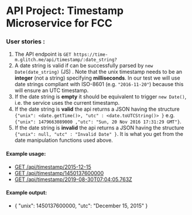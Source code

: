 
# API Project: Timestamp Microservice for FCC

### User stories :

1. The API endpoint is `GET https://time-m.glitch.me/api/timestamp/:date_string?`
2. A date string is valid if can be successfully parsed by `new Date(date_string)` (JS) . Note that the unix timestamp needs to be an **integer** (not a string) specifying **milliseconds**. In our test we will use date strings compliant with ISO-8601 (e.g. `"2016-11-20"`) because this will ensure an UTC timestamp.
3. If the date string is **empty** it should be equivalent to trigger `new Date()`, i.e. the service uses the current timestamp.
4. If the date string is **valid** the api returns a JSON having the structure 
`{"unix": <date.getTime()>, "utc" : <date.toUTCString()> }`
e.g. `{"unix": 1479663089000 ,"utc": "Sun, 20 Nov 2016 17:31:29 GMT"}`.
5. If the date string is **invalid** the api returns a JSON having the structure `{"unix": null, "utc" : "Invalid Date" }`. It is what you get from the date manipulation functions used above.

#### Example usage:
* [GET /api/timestamp/2015-12-15](https://time-m.glitch.me/api/timestamp/2015-12-15)
* [GET /api/timestamp/1450137600000](https://time-m.glitch.me/api/timestamp/1450137600000)
* [GET /api/timestamp/2019-08-30T07:04:05.763Z](https://time-m.glitch.me/api/timestamp/2019-08-30T07:04:05.763Z)

#### Example output:
* { "unix": 1450137600000, "utc": "December 15, 2015" }
